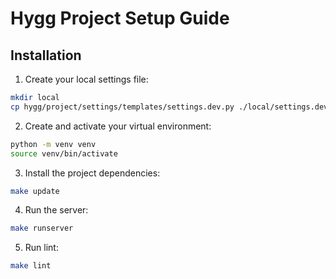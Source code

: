 # Hygg Project Setup Guide

## Installation

1. Create your local settings file:

```bash
mkdir local
cp hygg/project/settings/templates/settings.dev.py ./local/settings.dev.py
```

2. Create and activate your virtual environment:

```bash
python -m venv venv
source venv/bin/activate
```

3. Install the project dependencies:

```bash
make update
```

4. Run the server:

```bash
make runserver
```

5. Run lint:

```bash
make lint
```
